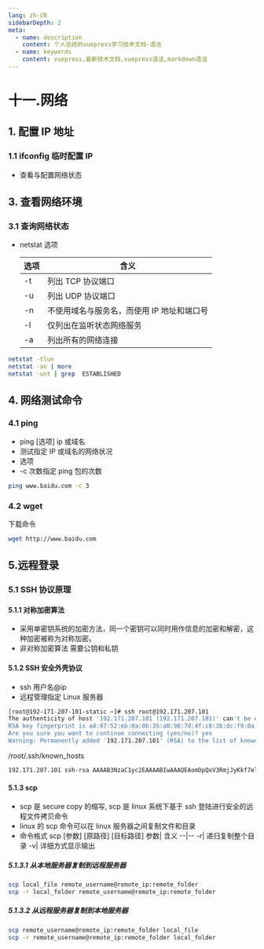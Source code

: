 ```yaml
---
lang: zh-CN
sidebarDepth: 2
meta:
  - name: description
    content: 个人总结的vuepress学习技术文档-语法
  - name: keywords
    content: vuepress,最新技术文档,vuepress语法,markdown语法
---
```


# 十一.网络

## 1. 配置 IP 地址

### 1.1 ifconfig 临时配置 IP

- 查看与配置网络状态

## 3. 查看网络环境

### 3.1 查询网络状态

- netstat 选项

  | 选项 | 含义                                       |
  | ---- | ------------------------------------------ |
  | -t   | 列出 TCP 协议端口                          |
  | -u   | 列出 UDP 协议端口                          |
  | -n   | 不使用域名与服务名，而使用 IP 地址和端口号 |
  | -l   | 仅列出在监听状态网络服务                   |
  | -a   | 列出所有的网络连接                         |

```sh
netstat -tlun
netstat -an | more
netstat -unt | grep  ESTABLISHED
```

## 4. 网络测试命令

### 4.1 ping

- ping [选项] ip 或域名
- 测试指定 IP 或域名的网络状况
- 选项
- -c 次数指定 ping 包的次数

```sh
ping www.baidu.com -c 3
```

### 4.2 wget

下载命令

```sh
wget http://www.baidu.com
```

## 5.远程登录

### 5.1 SSH 协议原理

#### 5.1.1 对称加密算法

- 采用单密钥系统的加密方法，同一个密钥可以同时用作信息的加密和解密，这种加密被称为对称加密。
- 非对称加密算法 需要公钥和私钥

#### 5.1.2 SSH 安全外壳协议

- ssh 用户名@ip
- 远程管理指定 Linux 服务器

```sh
[root@192-171-207-101-static ~]# ssh root@192.171.207.101
The authenticity of host '192.171.207.101 (192.171.207.101)' can't be established.
RSA key fingerprint is a4:97:52:eb:0a:0b:35:a0:98:7d:4f:c8:3b:dc:f9:0a.
Are you sure you want to continue connecting (yes/no)? yes
Warning: Permanently added '192.171.207.101' (RSA) to the list of known hosts.
```

/root/.ssh/known_hosts

```sh
192.171.207.101 ssh-rsa AAAAB3NzaC1yc2EAAAABIwAAAQEAomDpQxV3RmjJyKkf7elMTInbdm+/ZLnFpfbAryi5PSb2ewfYbwRaBcVl1lBta6yjFuz0J12p9qy90DBhadvoBsfwTB8lQhmlT8B2eCcHr0bfLa1IdKMcjImxRJiD4v0emCGFquHnHIr41vs8uxQ2Ek28mH/1JC0e/+VPEvylBB4+Kk2789ACdAlmhGTtlu7zgeUoLaWQSl1/6g7zfSLIz+/U8qGiRSPaGT+M40oqx/PZdoGOMTRhHgNIR5qgvcNaJXhlZGYT42fLFSmtzUHJ030hP7JGZ99oXS20/mnc8qvonC9itp0+K/nCj5g6uR/gPFb5B0NmTZCM2/gcLkHumw==
```

#### 5.1.3 scp

- scp 是 secure copy 的缩写, scp 是 linux 系统下基于 ssh 登陆进行安全的远程文件拷贝命令
- linux 的 scp 命令可以在 linux 服务器之间复制文件和目录
- 命令格式 scp [参数] [原路径] [目标路径]
  参数| 含义
  --|--
  -r| 递归复制整个目录
  -v| 详细方式显示输出

##### 5.1.3.1 从本地服务器复制到远程服务器

```sh
scp local_file remote_username@remote_ip:remote_folder
scp -r local_folder remote_username@remote_ip:remote_folder
```

##### 5.1.3.2 从远程服务器复制到本地服务器

```sh
scp remote_username@remote_ip:remote_folder local_file
scp -r remote_username@remote_ip:remote_folder local_folder
```
